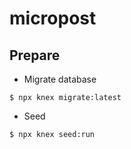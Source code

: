 # micropost

## Prepare

* Migrate database

```
$ npx knex migrate:latest
```

* Seed

```
$ npx knex seed:run
```
